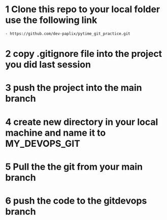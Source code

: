 # 1 Clone this repo to your local folder use the following link
    - https://github.com/dev-paplix/pytime_git_practice.git

# 2 copy .gitignore file into the project you did last session

# 3 push the project into the main branch

# 4 create new directory in your local machine and name it to MY_DEVOPS_GIT

# 5 Pull the the git from your main branch

# 6 push the code to the gitdevops branch
